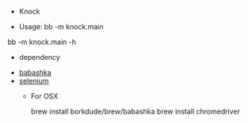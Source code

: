 * Knock 


* Usage: 
bb -m knock.main

bb -m knock.main -h


* dependency 
 - [babashka](https://github.com/babashka/babashka/releases)
 - [selenium](https://www.selenium.dev/)
    - For OSX

        brew install borkdude/brew/babashka
        brew install chromedriver

